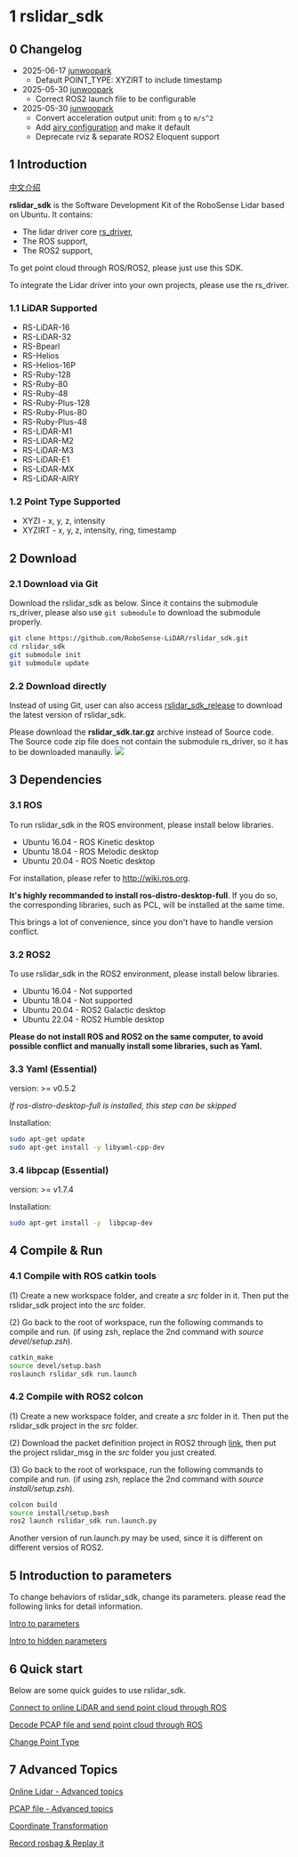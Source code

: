 # 1 **rslidar_sdk**

## 0 Changelog

- 2025-06-17 [junwoopark](mailto:junwoo.park@nearthlab.com)
  - Default POINT_TYPE: XYZIRT to include timestamp
- 2025-05-30 [junwoopark](mailto:junwoo.park@nearthlab.com)
  - Correct ROS2 launch file to be configurable
- 2025-05-30 [junwoopark](mailto:junwoo.park@nearthlab.com)
  - Convert acceleration output unit: from `g` to `m/s^2`
  - Add [airy configuration](./config/airy_ftrc.yaml) and make it default
  - Deprecate rviz & separate ROS2 Eloquent support

## 1 Introduction

 [中文介绍](README_CN.md) 

**rslidar_sdk** is the Software Development Kit of the RoboSense Lidar based on Ubuntu. It contains:

+ The lidar driver core [rs_driver](https://github.com/RoboSense-LiDAR/rs_driver),
+ The ROS support, 
+ The ROS2 support,

To get point cloud through ROS/ROS2,  please just use this SDK. 

To integrate the Lidar driver into your own projects, please use the rs_driver.

### 1.1 LiDAR Supported

- RS-LiDAR-16
- RS-LiDAR-32
- RS-Bpearl
- RS-Helios
- RS-Helios-16P
- RS-Ruby-128
- RS-Ruby-80
- RS-Ruby-48
- RS-Ruby-Plus-128
- RS-Ruby-Plus-80
- RS-Ruby-Plus-48
- RS-LiDAR-M1
- RS-LiDAR-M2
- RS-LiDAR-M3
- RS-LiDAR-E1
- RS-LiDAR-MX
- RS-LiDAR-AIRY

### 1.2 Point Type Supported

- XYZI - x, y, z, intensity
- XYZIRT - x, y, z, intensity, ring, timestamp



## 2 Download

### 2.1 Download via Git 

Download the rslidar_sdk as below. Since it contains the submodule rs_driver, please also use `git submodule` to download the submodule properly.


```sh
git clone https://github.com/RoboSense-LiDAR/rslidar_sdk.git
cd rslidar_sdk
git submodule init
git submodule update
```

### 2.2 Download directly

Instead of using Git, user can also access [rslidar_sdk_release](https://github.com/RoboSense-LiDAR/rslidar_sdk/releases) to download the latest version of rslidar_sdk. 

Please download the **rslidar_sdk.tar.gz** archive instead of Source code. The Source code zip file does not contain the submodule rs_driver, so it has to be downloaded manaully.
![](./img/01_01_download_page.png)



## 3 Dependencies

### 3.1 ROS

To run rslidar_sdk in the ROS environment, please install below libraries. 
+ Ubuntu 16.04 - ROS Kinetic desktop
+ Ubuntu 18.04 - ROS Melodic desktop
+ Ubuntu 20.04 - ROS Noetic desktop

For installation, please refer to http://wiki.ros.org.

**It's highly recommanded to install ros-distro-desktop-full**. If you do so, the corresponding libraries, such as PCL, will be installed at the same time. 

This brings a lot of convenience, since you don't have to handle version conflict.

### 3.2 ROS2

To use rslidar_sdk in the ROS2 environment, please install below libraries.
+ Ubuntu 16.04 - Not supported
+ Ubuntu 18.04 - Not supported
+ Ubuntu 20.04 - ROS2 Galactic desktop
+ Ubuntu 22.04 - ROS2 Humble desktop

**Please do not install ROS and ROS2 on the same computer, to avoid possible conflict and manually install some libraries, such as Yaml.**

### 3.3 Yaml (Essential) 

version: >= v0.5.2

*If ros-distro-desktop-full is installed, this step can be skipped*

Installation:

```sh
sudo apt-get update
sudo apt-get install -y libyaml-cpp-dev
```

### 3.4 libpcap (Essential) 

version: >= v1.7.4

Installation:

```sh
sudo apt-get install -y  libpcap-dev
```



## 4 Compile & Run


### 4.1 Compile with ROS catkin tools

(1) Create a new workspace folder, and create a *src* folder in it. Then put the rslidar_sdk project into the *src* folder.

(2) Go back to the root of workspace, run the following commands to compile and run. (if using zsh, replace the 2nd command with *source devel/setup.zsh*).

```sh
catkin_make
source devel/setup.bash
roslaunch rslidar_sdk run.launch
```

### 4.2 Compile with ROS2 colcon

(1) Create a new workspace folder, and create a *src* folder in it. Then put the rslidar_sdk project in the *src* folder.

(2) Download the packet definition project in ROS2 through [link](https://github.com/RoboSense-LiDAR/rslidar_msg), then put the project rslidar_msg in the *src* folder you just created.

(3) Go back to the root of workspace, run the following commands to compile and run. (if using zsh, replace the 2nd command with *source install/setup.zsh*).
```sh
colcon build
source install/setup.bash
ros2 launch rslidar_sdk run.launch.py
```

Another version of run.launch.py may be used, since it is different on different versios of ROS2.



## 5 Introduction to parameters

To change behaviors of rslidar_sdk, change its parameters. please read the following links for detail information.

[Intro to parameters](doc/intro/02_parameter_intro.md)

[Intro to hidden parameters](doc/intro/03_hiding_parameters_intro.md)



## 6 Quick start

Below are some quick guides to use rslidar_sdk. 

[Connect to online LiDAR and send point cloud through ROS](doc/howto/06_how_to_decode_online_lidar.md)

[Decode PCAP file and send point cloud through ROS](doc/howto/08_how_to_decode_pcap_file.md)

[Change Point Type](doc/howto/05_how_to_change_point_type.md) 



## 7 Advanced Topics

[Online Lidar - Advanced topics](doc/howto/07_online_lidar_advanced_topics.md) 

[PCAP file - Advanced topics](doc/howto/09_pcap_file_advanced_topics.md) 

[Coordinate Transformation](doc/howto/10_how_to_use_coordinate_transformation.md) 

[Record rosbag & Replay it](doc/howto/11_how_to_record_replay_packet_rosbag.md)



